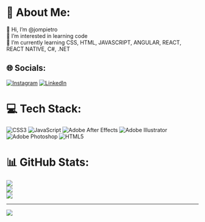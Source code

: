 # 💫 About Me:
👋 Hi, I’m @jompietro<br>👀 I’m interested in learning code<br>🌱 I’m currently learning CSS, HTML, JAVASCRIPT, ANGULAR, REACT, REACT NATIVE, C#, .NET


## 🌐 Socials:
[![Instagram](https://img.shields.io/badge/Instagram-%23E4405F.svg?logo=Instagram&logoColor=white)](https://instagram.com/joaodepietro) [![LinkedIn](https://img.shields.io/badge/LinkedIn-%230077B5.svg?logo=linkedin&logoColor=white)](https://linkedin.com/in/jompietro) 

# 💻 Tech Stack:
![CSS3](https://img.shields.io/badge/css3-%231572B6.svg?style=flat&logo=css3&logoColor=white) ![JavaScript](https://img.shields.io/badge/javascript-%23323330.svg?style=flat&logo=javascript&logoColor=%23F7DF1E) ![Adobe After Effects](https://img.shields.io/badge/Adobe%20After%20Effects-9999FF.svg?style=flat&logo=Adobe%20After%20Effects&logoColor=white) ![Adobe Illustrator](https://img.shields.io/badge/adobeillustrator-%23FF9A00.svg?style=flat&logo=adobeillustrator&logoColor=white) ![Adobe Photoshop](https://img.shields.io/badge/adobephotoshop-%2331A8FF.svg?style=flat&logo=adobephotoshop&logoColor=white) ![HTML5](https://img.shields.io/badge/html5-%23E34F26.svg?style=flat&logo=html5&logoColor=white)
# 📊 GitHub Stats:
![](https://github-readme-stats.vercel.app/api?username=jompietro&theme=vue&hide_border=false&include_all_commits=false&count_private=false)<br/>
![](https://github-readme-streak-stats.herokuapp.com/?user=jompietro&theme=vue&hide_border=false)<br/>
![](https://github-readme-stats.vercel.app/api/top-langs/?username=jompietro&theme=vue&hide_border=false&include_all_commits=false&count_private=false&layout=compact)

---
[![](https://visitcount.itsvg.in/api?id=jompietro&icon=0&color=0)](https://visitcount.itsvg.in)

<!-- Proudly created with GPRM ( https://gprm.itsvg.in ) -->

<!---
jompietro/jompietro is a ✨ special ✨ repository because its `README.md` (this file) appears on your GitHub profile.
You can click the Preview link to take a look at your changes.
--->
